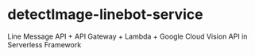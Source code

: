 # detectImage-linebot-service
Line Message API + API Gateway + Lambda + Google Cloud Vision API in Serverless Framework
